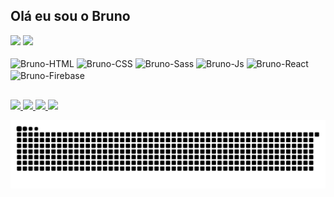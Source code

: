   ## Olá eu sou o Bruno

<div >
  <img height="180em" src="https://github-readme-stats.vercel.app/api?username=BrunoZielinski&count_private=true&show_icons=true&theme=dracula&include_all_commits=true"/>
  <img height="180em" src="https://github-readme-stats.vercel.app/api/top-langs/?username=BrunoZielinski&layout=compact&theme=dracula"/>
</div>
  
<div style="display: inline_block"><br>
  <img align="center" height="40" width="40" alt="Bruno-HTML" src="https://cdn.jsdelivr.net/gh/devicons/devicon/icons/html5/html5-original.svg" />
  <img align="center" height="40" width="40" alt="Bruno-CSS" src="https://cdn.jsdelivr.net/gh/devicons/devicon/icons/css3/css3-original.svg" />
  <img align="center" height="40" width="40" alt="Bruno-Sass" src="https://cdn.jsdelivr.net/gh/devicons/devicon/icons/sass/sass-original.svg" />
  <img align="center" height="40" width="40" alt="Bruno-Js" src="https://cdn.jsdelivr.net/gh/devicons/devicon/icons/javascript/javascript-original.svg" />
  <img align="center" height="40" width="40" alt="Bruno-React" src="https://cdn.jsdelivr.net/gh/devicons/devicon/icons/react/react-original-wordmark.svg" />
  <img align="center" height="45" width="45" alt="Bruno-Firebase" src="https://cdn.jsdelivr.net/gh/devicons/devicon/icons/firebase/firebase-plain-wordmark.svg" />
 </div>
 
 ##
 
<div>
  <a href="https://www.instagram.com/brunozielinski/" target="_blank">
   <img src="https://img.shields.io/badge/-Instagram-%23E4405F?style=for-the-badge&logo=instagram&logoColor=white"
     target="_blank">
 </a>
 <a href="https://www.twitch.tv/brunokunbr" target="_blank">
   <img src="https://img.shields.io/badge/Twitch-9146FF?style=for-the-badge&logo=twitch&logoColor=white" target="_blank">
 </a>
 <a href="mailto:brunozie26@gmail.com">
   <img src="https://img.shields.io/badge/-Gmail-%23333?style=for-the-badge&logo=gmail&logoColor=white" target="_blank">
 </a>
 <a href="https://www.linkedin.com/in/brunozielinski/" target="_blank">
   <img src="https://img.shields.io/badge/-LinkedIn-%230077B5?style=for-the-badge&logo=linkedin&logoColor=white"
     target="_blank">
 </a>
  
  ![Snake animation](https://github.com/BrunoZielinski/BrunoZielinski/blob/output/github-contribution-grid-snake.svg)
</div>
